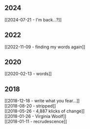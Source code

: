 
## 2024
[[2024-07-21 - I'm back...?]]
## 2022
[[2022-11-09 - finding my words again]]
## 2020
[[2020-02-13 - words]]
## 2018
[[2018-12-18 - write what you fear...]]\
[[2018-08-20 - stripped]]\
[[2018-05-26 - 4,887 klicks of change]]\
[[2018-01-26 - Virginia Woolf]]\
[[2018-01-11 - recrudescence]]

